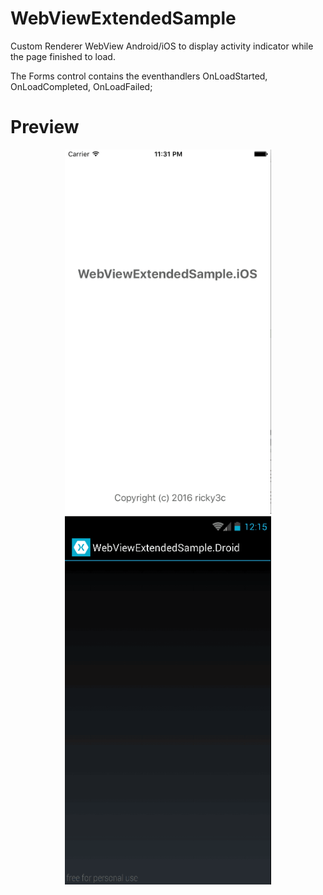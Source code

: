 # WebViewExtendedSample

Custom Renderer WebView Android/iOS to display activity indicator while the page finished to load.

The Forms control contains the eventhandlers OnLoadStarted, OnLoadCompleted, OnLoadFailed;

# Preview

<p align="center">
  <img src="/Images/iOSGif.gif" width="330"/>
  <img src="/Images/AndroidGif.gif" width="330"/>
</p>
